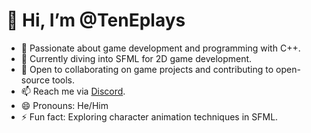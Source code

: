 # 👋 Hi, I’m @TenEplays

- 👀 Passionate about game development and programming with C++.
- 🌱 Currently diving into SFML for 2D game development.
- 💞️ Open to collaborating on game projects and contributing to open-source tools.
- 📫 Reach me via [Discord](https://discord.com/invite/UH54hJ3SUx).
- 😄 Pronouns: He/Him
- ⚡ Fun fact: Exploring character animation techniques in SFML.
